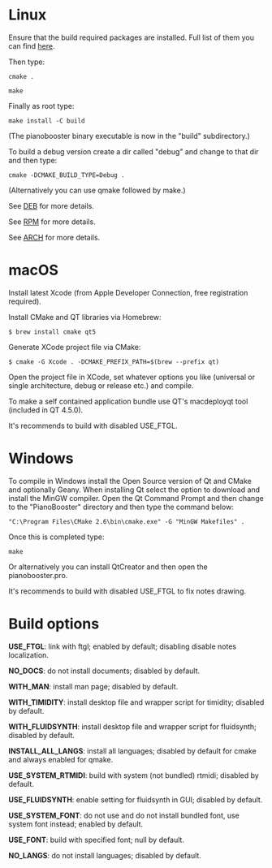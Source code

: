# Linux

Ensure that the build required packages are installed. Full list of them you can find [here](pkgs).

Then type:

```cmake .```

```make```

Finally as root type:

```make install -C build```

(The pianobooster binary executable is now in the "build" subdirectory.)

To build a debug version create a dir called "debug" and change to that dir and then type:

```cmake -DCMAKE_BUILD_TYPE=Debug .```

(Alternatively you can use qmake followed by make.)

See [DEB](pkgs/deb) for more details.

See [RPM](pkgs/rpm/pianobooster.spec) for more details.

See [ARCH](pkgs/arch/PKGBUILD) for more details.

# macOS

Install latest Xcode (from Apple Developer Connection, free registration required).

Install CMake and QT libraries via Homebrew:

```$ brew install cmake qt5```

Generate XCode project file via CMake:

```$ cmake -G Xcode . -DCMAKE_PREFIX_PATH=$(brew --prefix qt)```

Open the project file in XCode, set whatever options you like (universal or single architecture,
debug or release etc.) and compile.

To make a self contained application bundle use QT's macdeployqt tool (included in QT 4.5.0).

It's recommends to build with disabled USE_FTGL.

# Windows

To compile in Windows install the Open Source version of Qt and CMake and optionally Geany.
When installing Qt select the option to download and install the MinGW compiler. Open the
Qt Command Prompt and then change to the "PianoBooster" directory and then type the
command below:

```"C:\Program Files\CMake 2.6\bin\cmake.exe" -G "MinGW Makefiles" .```

Once this is completed type:

```make```

Or alternatively you can install QtCreator and then open the pianobooster.pro.

It's recommends to build with disabled USE_FTGL to fix notes drawing.

# Build options

**USE_FTGL**: link with ftgl; enabled by default; disabling disable notes localization.

**NO_DOCS**: do not install documents; disabled by default.

**WITH_MAN**: install man page; disabled by default.

**WITH_TIMIDITY**: install desktop file and wrapper script for timidity; disabled by default.

**WITH_FLUIDSYNTH**: install desktop file and wrapper script for fluidsynth; disabled by default.

**INSTALL_ALL_LANGS**: install all languages; disabled by default for cmake and always enabled for qmake.

**USE_SYSTEM_RTMIDI**: build with system (not bundled) rtmidi; disabled by default.

**USE_FLUIDSYNTH**: enable setting for fluidsynth in GUI; disabled by default.

**USE_SYSTEM_FONT**: do not use and do not install bundled font, use system font instead; enabled by default.

**USE_FONT**: build with specified font; null by default.

**NO_LANGS**: do not install languages; disabled by default.
